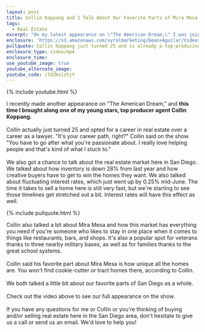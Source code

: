 ```yaml
---
layout: post
title: Collin Koppang and I Talk About Our Favorite Parts of Mira Mesa
tags:
  - Real Estate
excerpt: "On my latest appearance on \"The American Dream,\" I was joined by Collin Koppang, our team's 25-year-old top-producing phenom to talk about the San Diego market."
enclosure: 'https://s3.amazonaws.com/vyralmarketing/Dean+Aguilar/Videos/2017/Collin+Koppang+and+I+Talk+About+Our+Favorite+Parts+of+Mira+Mesa+-+San+Diego+Real+Estate+Agent.mp4'
pullquote: Collin Koppang just turned 25 and is already a top-producing agent with our team.
enclosure_type: video/mp4
enclosure_time:
use_youtube_image: true
youtube_alternate_image:
youtube_code: iTdZKxlzhjY
---
```



{% include youtube.html %}

I recently made another appearance on "The American Dream," and **this time I brought along one of my young stars, top producer agent Collin Koppang.**
<br>
<br>Collin actually just turned 25 and opted for a career in real estate over a career as a lawyer. "It's your career path, right?" Collin said on the show. "You have to go after what you're passionate about. I really love helping people and that's kind of what I stuck to."
<br>
<br>We also got a chance to talk about the real estate market here in San Diego. We talked about how inventory is down 28% from last year and how creative buyers have to get to win the homes they want. We also talked about fluctuating interest rates, which just went up by 0.25% mid-June. The time it takes to sell a home here is still very fast, but we're starting to see those timelines get stretched out a bit. Interest rates will have this effect as well.

{% include pullquote.html %}

Collin also talked a bit about Mira Mesa and how this market has everything you need if you're someone who likes to stay in one place when it comes to things like restaurants, bars, and shops. It's also a popular spot for veterans thanks to three nearby military bases, as well as for families thanks to the great school systems.
<br>
<br>Collin said his favorite part about Mira Mesa is how unique all the homes are. You won't find cookie-cutter or tract homes there, according to Collin.
<br>
<br>We both talked a little bit about our favorite parts of San Diego as a whole.
<br>
<br>Check out the video above to see our full appearance on the show.
<br>
<br>If you have any questions for me or Collin or you're thinking of buying and/or selling real estate here in the San Diego area, don't hesitate to give us a call or send us an email. We'd love to help you!